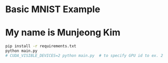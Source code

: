 # Basic MNIST Example
# My name is Munjeong Kim
```bash
pip install -r requirements.txt
python main.py
# CUDA_VISIBLE_DEVICES=2 python main.py  # to specify GPU id to ex. 2
```
